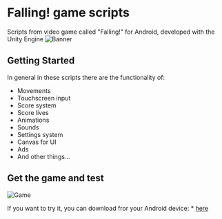 # Falling! game scripts
Scripts from video game called "Falling!" for Android, developed with the Unity Engine
![Banner](https://i.imgur.com/qvegIXh.jpg)

## Getting Started
In general in these scripts there are the functionality of:
- Movements
- Touchscreen input
- Score system
- Score lives
- Animations
- Sounds 
- Settings system
- Canvas for UI
- Ads
- And other things...

## Get the game and test
![Game](https://i.imgur.com/fT80fNf.png)

If you want to try it, you can download fror your Android device: * [here](https://play.google.com/store/apps/details?id=com.infamous_software.falling_game)
